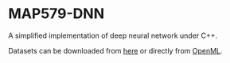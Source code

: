 # MAP579-DNN
A simplified implementation of deep neural network under C++. 

Datasets can be downloaded from [here](https://drive.google.com/drive/folders/1qinodsAKIjc4_nB5-5ytIwJQrJMehlva?usp=sharing) or directly from [OpenML](https://www.openml.org/). 
